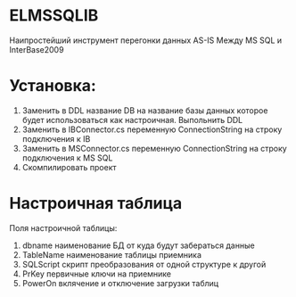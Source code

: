 # ELMSSQLIB


Наипростейший инструмент перегонки данных AS-IS Между MS SQL и InterBase2009
# Установка:
1. Заменить в DDL название DB на название базы данных которое будет использоваться как настроичная. Выпольнить DDL
2. Заменить в IBConnector.cs переменную ConnectionString на строку подключения к IB
3. Заменить в MSConnector.cs переменную ConnectionString на строку подключения к MS SQL
4. Скомпилировать проект

# Настроичная таблица
Поля настроичной таблицы:
1. dbname наименование БД от куда будут забераться данные
2. TableName наименование таблицы приемника
3. SQLScript скрипт преобразования от одной структуре к другой
4. PrKey первичные ключи на приемнике
5. PowerOn вклячение и отключение загрузки таблиц
